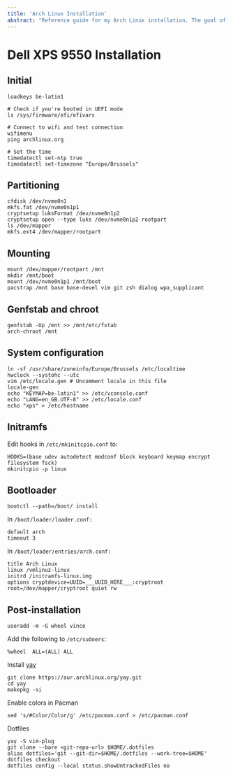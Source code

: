 ```yaml
---
title: 'Arch Linux Installation'
abstract: "Reference guide for my Arch Linux installation. The goal of this document is to have a quick reference for when reinstalling or troubleshooting my installation."
---
```


# Dell XPS 9550 Installation

## Initial

```
loadkeys be-latin1

# Check if you're booted in UEFI mode
ls /sys/firmware/efi/efivars

# Connect to wifi and test connection
wifimenu
ping archlinux.org

# Set the time
timedatectl set-ntp true
timedatectl set-timezone "Europe/Brussels"
```

## Partitioning

```
cfdisk /dev/nvme0n1
mkfs.fat /dev/nvme0n1p1
cryptsetup luksFormat /dev/nvme0n1p2
cryptsetup open --type luks /dev/nvme0n1p2 rootpart
ls /dev/mapper
mkfs.ext4 /dev/mapper/rootpart
```

## Mounting

```
mount /dev/mapper/rootpart /mnt
mkdir /mnt/boot
mount /dev/nvme0n1p1 /mnt/boot
pacstrap /mnt base base-devel vim git zsh dialog wpa_supplicant
```

## Genfstab and chroot

```
genfstab -Up /mnt >> /mnt/etc/fstab
arch-chroot /mnt
```

## System configuration

```
ln -sf /usr/share/zoneinfo/Europe/Brussels /etc/localtime
hwclock --systohc --utc
vim /etc/locale.gen # Uncomment locale in this file
locale-gen
echo "KEYMAP=be-latin1" >> /etc/vconsole.conf
echo "LANG=en_GB.UTF-8" >> /etc/locale.conf
echo "xps" > /etc/hostname
```

## Initramfs

Edit hooks in `/etc/mkinitcpio.conf` to:

```
HOOKS=(base udev autodetect modconf block keyboard keymap encrypt filesystem fsck)
mkinitcpio -p linux
```

## Bootloader

```
bootctl --path=/boot/ install
```

In `/boot/loader/loader.conf:`

```
default arch
timeout 3
```

In `/boot/loader/entries/arch.conf:`

```
title Arch Linux
linux /vmlinuz-linux
initrd /initramfs-linux.img
options cryptdevice=UUID=___UUID_HERE___:cryptroot root=/dev/mapper/cryptroot quiet rw
```

## Post-installation

```
useradd -m -G wheel vince
```

Add the following to `/etc/sudoers`:

```
%wheel  ALL=(ALL) ALL
```

Install [yay](https://github.com/Jguer/yay)

```
git clone https://aur.archlinux.org/yay.git
cd yay
makepkg -si
```

Enable colors in Pacman

```
sed 's/#Color/Color/g' /etc/pacman.conf > /etc/pacman.conf
```

Dotfiles

```
yay -S vim-plug
git clone --bare <git-repo-url> $HOME/.dotfiles
alias dotfiles='git --git-dir=$HOME/.dotfiles --work-tree=$HOME'
dotfiles checkout
dotfiles config --local status.showUntrackedFiles no
```

